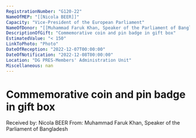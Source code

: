 ```yaml
---
RegistrationNumber: "G120-22"
NameOfMEP: "[[Nicola BEER]]"
Capacity: "Vice-President of the European Parliament"
NameOfDonor: "[[Muhammad Faruk Khan, Speaker of the Parliament of Bangladesh]]"
DescriptionOfGift: "Commemorative coin and pin badge in gift box"
EstimatedValue: "< 150"
LinkToPhoto: "Photo"
DateOfReception: "2022-12-07T00:00:00"
DateOfNotification: "2022-12-08T00:00:00"
Location: "DG PRES-Members' Administration Unit"
Miscellaneous: nan
---
```


# Commemorative coin and pin badge in gift box

Received by: Nicola BEER
From: Muhammad Faruk Khan, Speaker of the Parliament of Bangladesh
